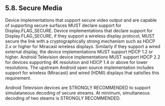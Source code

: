 ## 5.8\. Secure Media

Device implementations that support secure video output and are capable of
supporting secure surfaces MUST declare support for Display.FLAG_SECURE. Device
implementations that declare support for Display.FLAG_SECURE, if they support a
wireless display protocol, MUST secure the link with a cryptographically strong
mechanism such as HDCP 2.x or higher for Miracast wireless displays. Similarly
if they support a wired external display, the device implementations MUST
support HDCP 1.2 or higher. Android Television device implementations MUST
support HDCP 2.2 for devices supporting 4K resolution and HDCP 1.4 or above for
lower resolutions. The upstream Android open source implementation includes
support for wireless (Miracast) and wired (HDMI) displays that satisfies this
requirement.

Android Television devices are STRONGLY RECOMMENDED to support simulataneous
decoding of secure streams. At minimum, simultaneous decoding of two steams
is STRONGLY RECOMMENDED.
